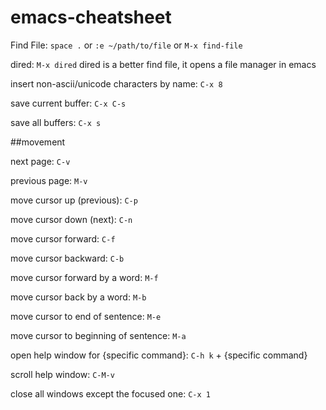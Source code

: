 # emacs-cheatsheet

Find File: `space .` or `:e ~/path/to/file` or `M-x find-file`

dired: `M-x dired` dired is a better find file, it opens a file manager in emacs

insert non-ascii/unicode characters by name: `C-x 8`

save current buffer: `C-x C-s`

save all buffers: `C-x s`

##movement
  
  next page: `C-v`
  
  previous page: `M-v`
  
  move cursor up (previous): `C-p`
  
  move cursor down (next): `C-n`
  
  move cursor forward: `C-f`
  
  move cursor backward: `C-b`
  
  move cursor forward by a word: `M-f`
  
  move cursor back by a word: `M-b`
  
  move cursor to end of sentence: `M-e`
  
  move cursor to beginning of sentence: `M-a`

open help window for {specific command}: `C-h k` + {specific command}

scroll help window: `C-M-v`

close all windows except the focused one: `C-x 1`
